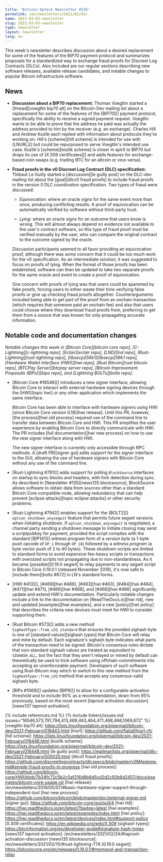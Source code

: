 ```yaml
---
title: 'Bitcoin Optech Newsletter #138'
permalink: /en/newsletters/2021/03/03/
name: 2021-03-03-newsletter
slug: 2021-03-03-newsletter
type: newsletter
layout: newsletter
lang: en
---
```

This week's newsletter describes discussion about a desired replacement
for some of the features of the BIP70 payment protocol and summarizes
proposals for a standardized way to exchange fraud proofs for Discreet
Log Contracts (DLCs).  Also included are our regular sections describing
new software releases, available release candidates, and notable changes
to popular Bitcoin infrastructure software.

## News

- **Discussion about a BIP70 replacement:** Thomas Voegtlin started a
  [thread][voegtlin bip70 alt] on the Bitcoin-Dev mailing list about a replacement for
  some of the features of the [BIP70][] payment protocol, specifically
  the ability to receive a signed payment request.  Voegtlin wants to be
  able to prove that the address he paid was actually the address
  provided to him by the receiver (e.g. an exchange).  Charles Hill and
  Andrew Kozlik each replied with information about protocols they're
  working on.  Hill's [scheme][hill scheme] is intended for use with
  [LNURL][] but could be repurposed to serve Voegtlin's intended use
  case.  Kozlik's [scheme][kozlik scheme] is closer in spirit to BIP70
  but drops its use of [X.509 certificates][] and adds features for
  exchange-based coin swaps (e.g. trading BTC for an altcoin or
  vice-versa).

- **Fraud proofs in the v0 Discreet Log Contract (DLC) specification:**
  Thibaut Le Guilly started a [discussion][le guilly post] on the
  DLC-dev mailing list about the [goal][dlcv0 fraud proofs] to include
  fraud proofs in the version 0 DLC coordination specification.  Two
  types of fraud were discussed:

    - *Equivocation:* where an oracle signs for the same event more than
      once, producing conflicting results.  A proof of equivocation can
      be automatically verified by software without third-party trust.

    - *Lying:* where an oracle signs for an outcome that users know is
      wrong.  This will almost always depend on evidence not available
      to the user's contract software, so this type of fraud proof must
      be verified manually by the user, who can compare the original
      contract to the outcome signed by the oracle.

    Discussion participants seemed to all favor providing an
    equivocation proof, although there was some concern that it could be
    too much work for the v0 specification.  As an intermediate
    solution, it was suggested to focus on proofs of lying.  When the
    format of those proofs has been established, software can then be
    updated to take two separate proofs for the same oracle and event
    to create a proof of equivocation.

    One concern with proofs of lying was that users could be spammed by
    fake proofs, forcing users to either waste their time verifying
    false proofs or give up checking fraud proofs altogether.
    Counterarguments included being able to get part of the proof from
    an onchain transaction (which requires that someone paid an onchain
    fee) and also that users could choose where they download fraud
    proofs from, preferring to get them from a source that was known for
    only propagating accurate information.

## Notable code and documentation changes

*Notable changes this week in [Bitcoin Core][bitcoin core repo],
[C-Lightning][c-lightning repo], [Eclair][eclair repo], [LND][lnd repo],
[Rust-Lightning][rust-lightning repo], [libsecp256k1][libsecp256k1
repo], [Hardware Wallet Interface (HWI)][hwi repo],
[Rust Bitcoin][rust bitcoin repo], [BTCPay Server][btcpay server repo],
[Bitcoin Improvement Proposals (BIPs)][bips repo], and [Lightning
BOLTs][bolts repo].*

- [Bitcoin Core #16546][] introduces a new signer interface, allowing Bitcoin
  Core to interact with external hardware signing devices through the
  [HWI][topic hwi] or any other application which implements the same interface.

    Bitcoin Core has been able to interface with hardware signers using HWI
    [since Bitcoin Core version 0.18][hwi release]. Until this PR, however, [the
    process][hwi old process] required use of the command line to transfer
    data between Bitcoin Core and HWI. This PR simplifies the user experience
    by enabling Bitcoin Core to directly communicate with HWI. The PR includes
    [full documentation][hwi new process] on how to use the new signer interface
    along with HWI.

    The new signer interface is currently only accessible through RPC methods. A
    [draft PR][signer gui] adds support for the signer interface to the GUI,
    allowing the use of hardware signers with Bitcoin Core without any use of
    the command line.

- [Rust-Lightning #791][] adds support for polling `BlockSource` interfaces on
  startup to sync blocks and headers, with fork detection during sync.
  As described in [Newsletter #135][news135 blocksource], BlockSource
  allows software to obtain data from sources other than a standard Bitcoin
  Core compatible node, allowing redundancy that can help prevent
  [eclipse attacks][topic eclipse attacks] or other security problems.

- [Rust-Lightning #794][] enables support for the [BOLT2][]
  `option_shutdown_anysegwit` feature that permits future segwit versions when
  initiating shutdown. If `option_shutdown_anysegwit` is negotiated, a channel
  party sending a shutdown message to initiate closing may send a scriptpubkey
  for payment, provided the script complies with the standard [BIP141][] witness
  program form of a *version byte* (a 1-byte push opcode of `OP_1` through
  `OP_16`) followed by a *witness program* (a byte vector push of 2 to 40
  bytes). These shutdown scripts are limited to standard forms to avoid
  expensive fee-heavy scripts or transactions with oversized scripts not
  propagating due to non-standardness.  As it became [possible][0.19.0
  segwit] to relay payments to any segwit script in Bitcoin Core
  0.19.0.1 (released November 2019), it's now safe to [include
  them][bolts #672] in LN's standard forms.

- [HWI #413][], [#469][hwi #469], [#463][hwi #463], [#464][hwi #464],
  [#471][hwi #471], [#468][hwi #468], and [#466][hwi #466] significantly
  update and extend HWI's documentation.  Particularly notable changes
  include a link to the documentation on [ReadTheDocs.io][hwi rtd], new
  and updated [examples][hwi examples], and a new [policy][hwi policy]
  that describes the criteria new devices must meet for HWI to consider
  supporting them.

- [Rust Bitcoin #573][] adds a new method
  `SigHashType::from_u32_standard` that ensures the provided sighash
  byte is one of [standard values][sighash types] that Bitcoin Core will
  relay and mine by default.  Each signature's sighash byte indicates
  what parts of the transaction need to be signed.  Bitcoin's consensus
  rules dictate that non-standard sighash values are treated as
  equivalent to `SIGHASH_ALL`, but the fact that they aren't relayed or
  mined by default can theoretically be used to trick software using
  offchain commitments into accepting an unenforceable payment.
  Developers of such software using Rust-Bitcoin may which to switch to
  this new method from the `SigHashType::from_u32` method that accepts
  any consensus-valid sighash byte.

- [BIPs #1069][] updates [BIP8][] to allow for a configurable activation threshold
  and to include 90% as a recommendation, down from 95% previously, based on the
  most recent [taproot activation discussion][news137 taproot activation].

{% include references.md %}
{% include linkers/issues.md issues="16546,573,791,794,413,469,463,464,471,468,466,1069,672" %}
[voegtlin bip70 alt]: https://lists.linuxfoundation.org/pipermail/bitcoin-dev/2021-February/018443.html
[lnurl]: https://github.com/fiatjaf/lnurl-rfc
[hill scheme]: https://lists.linuxfoundation.org/pipermail/bitcoin-dev/2021-February/018446.html
[kozlik scheme]: https://lists.linuxfoundation.org/pipermail/bitcoin-dev/2021-February/018448.html
[le guilly post]: https://mailmanlists.org/pipermail/dlc-dev/2021-February/000020.html
[dlcv0 fraud proofs]: https://github.com/discreetlogcontracts/dlcspecs/blob/master/v0Milestone.md#simple-fraud-proofs-in-progress
[hwi old process]: https://github.com/bitcoin-core/HWI/blob/7b34fc72c5b2c5af216d8b8d5cd2d2c92b6d2457/docs/examples/bitcoin-core-usage.rst
[hwi release]: /en/newsletters/2019/05/07/#basic-hardware-signer-support-through-independent-tool
[hwi new process]: https://github.com/bitcoin/bitcoin/blob/master/doc/external-signer.md
[signer gui]: https://github.com/bitcoin-core/gui/pull/4
[hwi rtd]: https://hwi.readthedocs.io/en/latest/?badge=latest
[hwi examples]: https://hwi.readthedocs.io/en/latest/examples/index.html
[hwi policy]: https://hwi.readthedocs.io/en/latest/devices/index.html#support-policy
[X.509 certificates]: https://en.wikipedia.org/wiki/X.509
[sighash types]: https://btcinformation.org/en/developer-guide#signature-hash-types
[news137 taproot activation]: /en/newsletters/2021/02/24/#taproot-activation-discussion
[news135 blocksource]: /en/newsletters/2021/02/10/#rust-lightning-774
[0.19.0 segwit]: https://bitcoincore.org/en/releases/0.19.0.1/#mempool-and-transaction-relay
